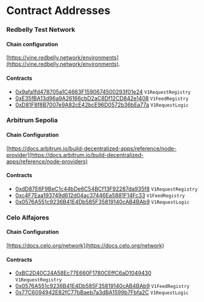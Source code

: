 # Contract Addresses

### Redbelly Test Network

#### Chain configuration
[https://vine.redbelly.network/environments](https://vine.redbelly.network/environments).

#### Contracts
+ [0x9afa1fd478705a1C4663F1590674500293f01e24](https://redbelly.testnet.routescan.io/address/0x9afa1fd478705a1C4663F1590674500293f01e24) `V1RequestRegistry`
+ [0xE35fBA13d96a9A26166cbD2aC8Df12CD842e1408](https://redbelly.testnet.routescan.io/address/0xE35fBA13d96a9A26166cbD2aC8Df12CD842e1408) `V1FeedRegistry`
+ [0xD81F8f8B7007e9A82cE42bcE96D0572b36bEa77a](https://redbelly.testnet.routescan.io/address/0xD81F8f8B7007e9A82cE42bcE96D0572b36bEa77a) `V1RequestLogic`

### Arbitrum Sepolia

#### Chain Configuration
[https://docs.arbitrum.io/build-decentralized-apps/reference/node-provider](https://docs.arbitrum.io/build-decentralized-apps/reference/node-providers)

#### Contracts
+ [0xdD87E6F9BeC1c44bDe6C54BCf13F92287da935f8](https://sepolia.arbiscan.io/address/0xdD87E6F9BeC1c44bDe6C54BCf13F92287da935f8) `V1RequestRegistry`
+ [0xc4F7Eaa193749d612d04ac37446Ea5881F14Fc33](https://sepolia.arbiscan.io/address/0xc4F7Eaa193749d612d04ac37446Ea5881F14Fc33) `V1FeedRegistry`
+ [0x0576A551c9236B41E4Db585F35819140cAB4BAb9](https://sepolia.arbiscan.io/address/0x0576A551c9236B41E4Db585F35819140cAB4BAb9) `V1RequestLogic`

### Celo Alfajores

#### Chain Configuration
[https://docs.celo.org/network](https://docs.celo.org/network)

#### Contracts
+ [0xBC2D40C24A58Ec77E660F1780CEffC6aD1049430](https://celo-alfajores.blockscout.com/address/0xBC2D40C24A58Ec77E660F1780CEffC6aD1049430) `V1RequestRegistry`
+ [0x0576A551c9236B41E4Db585F35819140cAB4BAb9](https://celo-alfajores.blockscout.com/address/0x0576A551c9236B41E4Db585F35819140cAB4BAb9) `V1FeedRegistry`
+ [0x77C6094942E82fC77bBaeb7a3dBA1599b7Fbfa2C](https://celo-alfajores.blockscout.com/address/0x77C6094942E82fC77bBaeb7a3dBA1599b7Fbfa2C) `V1RequestLogic`
